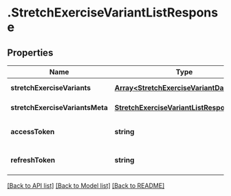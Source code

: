 # .StretchExerciseVariantListResponse

## Properties

Name | Type | Description | Notes
------------ | ------------- | ------------- | -------------
**stretchExerciseVariants** | [**Array&lt;StretchExerciseVariantData&gt;**](StretchExerciseVariantData.md) |  | [default to undefined]
**stretchExerciseVariantsMeta** | [**StretchExerciseVariantListResponseMeta**](StretchExerciseVariantListResponseMeta.md) |  | [default to undefined]
**accessToken** | **string** |  | [optional] [default to undefined]
**refreshToken** | **string** |  | [optional] [default to undefined]


[[Back to API list]](../README.md#documentation-for-api-endpoints) [[Back to Model list]](../README.md#documentation-for-models) [[Back to README]](../README.md)
